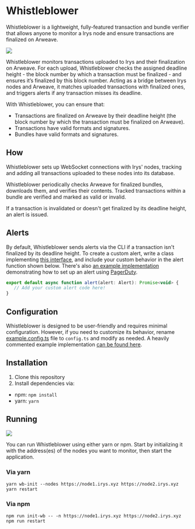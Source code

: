 # Whistleblower

Whistleblower is a lightweight, fully-featured transaction and bundle verifier that allows anyone to monitor a Irys node and ensure transactions are finalized on Arweave.

![](https://github.com/Bundlr-Network/Whistleblower/blob/master/assets/whistleblower.png?raw=true)

Whistleblower monitors transactions uploaded to Irys and their finalization on Arweave. For each upload, Whistleblower checks the assigned deadline height - the block number by which a transaction must be finalized - and ensures it’s finalized by this block number. Acting as a bridge between Irys nodes and Arweave, it matches uploaded transactions with finalized ones, and triggers alerts if any transaction misses its deadline.

With Whistleblower, you can ensure that:

- Transactions are finalized on Arweave by their deadline height (the block number by which the transaction must be finalized on Arweave).
- Transactions have valid formats and signatures.
- Bundles have valid formats and signatures.

## How 


Whistleblower sets up WebSocket connections with Irys' nodes, tracking and adding all transactions uploaded to these nodes into its database.

Whistleblower periodically checks Arweave for finalized bundles, downloads them, and verifies their contents. Tracked transactions within a bundle are verified and marked as valid or invalid.

If a transaction is invalidated or doesn't get finalized by its deadline height, an alert is issued.


## Alerts

By default, Whistleblower sends alerts via the CLI if a transaction isn't finalized by its deadline height. To create a custom alert, write a class implementing [this interface](/Whistleblower/blob/master/src/utils/alert.ts), and include your custom behavior in the alert function shown below. There's also [an example implementation](/Whistleblower/blob/master/alert.ts) demonstrating how to set up an alert using [PagerDuty](https://www.pagerduty.com/).

```js
export default async function alert(alert: Alert): Promise<void> {
   // Add your custom alert code here!
}
```

## Configuration

Whistleblower is designed to be user-friendly and requires minimal configuration. However, if you need to customize its behavior, rename [example.config.ts](/Whistleblower/blob/master/example.config.ts) file to `config.ts` and modify as needed. A heavily commented example implementation [can be found here](/Whistleblower/blob/master/src/types/config.ts).

## Installation

1. Clone this repository
2. Install dependencies via: 
- npm: `npm install`
- yarn: `yarn`


## Running
 
![](https://github.com/Bundlr-Network/Whistleblower/blob/master/assets/whistleblower-running.png?raw=true)

You can run Whistleblower using either yarn or npm. Start by initializing it with the address(es) of the nodes you want to monitor, then start the application.

### Via yarn

```console
yarn wb-init --nodes https://node1.irys.xyz https://node2.irys.xyz 
yarn restart 
```

### Via npm

```console
npm run init-wb -- -n https://node1.irys.xyz https://node2.irys.xyz
npm run restart 
```
